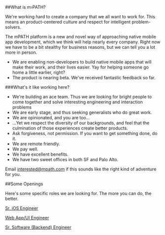 ##What is m›PATH?

We're working hard to create a company that we all want to work for. This means an product-centered culture and respect for intelligent problem-solvers.

The mPATH platform is a new and novel way of approaching native mobile app development, which we think will help nearly every company. Right now we have to be a bit stealthy for business reasons, but we can tell you a lot more in person.

* We are enabling non-developers to build native mobile apps that will make their work, and their lives easier. Yay for helping someone go home a little earlier, right?
* The product is nearing beta. We've received fantastic feedback so far.

###What's it like working here?
* We're building an ace team. Thus we are looking for bright people to come together and solve interesting engineering and interaction problems
* We are early stage, and thus seeking generalists who do great work.
* We are opinionated, and you are too...
* ...Yet we respect the diversity of our backgrounds, and feel that the culmination of those experiences create better products.
* Ask forgiveness, not permission. If you want to get something done, do it.
* We are remote friendly.
* We pay well.
* We have excellent benefits.
* We have two sweet offices in both SF and Palo Alto.

Email [interested@mpath.com](http://mailto:interested@mpath.com) if this sounds like the right kind of adventure for you.


##Some Openings

Here's some specific roles we are looking for. The more you can do, the better.

[Sr. iOS Engineer](http://www.jobscore.com/jobs2/mpath/senior-ios-engineer/bw6XlgsmSr45FdiGakhP3Q)

[Web App/UI Engineer](http://www.jobscore.com/jobs2/mpath/senior-web-ui-developer/c0AJACnd8r5iJ_iGalkWKP)

[Sr. Software (Backend) Engineer](http://www.jobscore.com/jobs2/mpath/software-engineer/cHaNXIsm0r45RheJe9fLhG)



